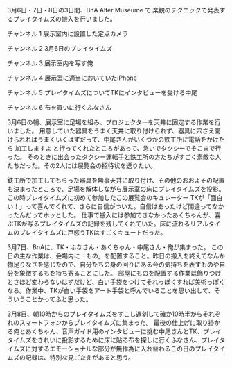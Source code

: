 3月6日・7日・8日の3日間、BnA Alter Museume で 楽観のテクニックで発表するプレイタイムズの搬入を行いました。

チャンネル 1
展示室内に設置した定点カメラ

チャンネル 2
3月6日のプレイタイムズ

チャンネル 3
展示室内を写す俺

チャンネル 4
展示室に適当においていたiPhone

チャンネル 5
プレイタイムズについてTKにインタビューを受ける中尾

チャンネル 6
布を買いに行くふなさん


3月6日の朝、展示室に足場を組み、プロジェクターを天井に固定する作業を行いました。
用意していた器具をうまく天井に取り付けられず、器具に穴さえ開けられればうまくいくはずだって、中尾さんがいくつかの鉄工所に電話をかけたら 加工しますよ と行ってくれたところがあって、急いでタクシーでそこまで行った。
そのときに出会ったタクシー運転手と鉄工所の方たちがすごく素敵な人たちだった。その2人には展覧会の招待状を送りたい。

鉄工所で加工してもらった器具を無事天井に取り付け、その他のおおよその配置も決まったところで、足場を解体しながら展示室の床にプレイタイムズを投影。
この時プレイタイムズに初めて参加したこの展覧会のキュレーター TKが「面白い！」って喜んでくれて、さらに自信がついた。自信はあったけど間違ってなかったんだってホッとした。
仕事で搬入には参加できなかったあくちゃんが、喜ぶTKが写るプレイタイムズの記録を残してくれていた。床に流れるリアルタイムのプレイタイムズに戸惑うTKはすごくキュートだった。


3月7日、BnAに、TK・ふなさん・あくちゃん・中尾さん・俺が集まった。
この日の主な作業は、会場内に「もの」を配置すること。昨日の搬入を終えてなんか物足りなさを感じたので、自分たちの身の回りにある今の気持ちを表すものや自分を象徴するもを持ち寄ることにした。
部屋にものを配置する作業は飾りつけとさほど変わらないはずだけど、白い手袋をつけてそれっぽくすれば美術っぽくなる。作業中、TKが白い手袋をアート手袋と呼んでいることを思い出して、そういうことかってふと思った。


3月8日、朝10時からのプレイタイムズをすこし遅刻して確か10時半からそれぞれのスマートフォンからプレイタイムズに集まった。
最後の仕上げに取り掛かる俺とあくちゃん、音声ガイド用のインタビューに挑む中尾さんとTK、プレイタイムズをきれいに投影するために床に貼る布を探しに行くふなさん、プレイタイムズに対するエモーショナルな部分が無作為に入れ替わるこの日のプレイタイムズの記録は、特別な見ごたえがあると思う。
